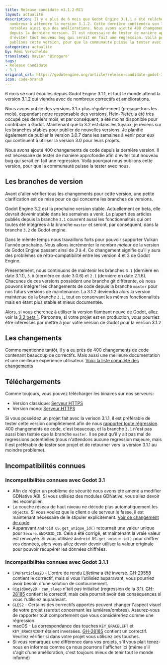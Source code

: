 ```yaml
---
title: Release candidate v3.1.2-RC1
layout: actualite
description: Il y a plus de 6 mois que Godot Engine 3.1.1 a été relâché et vous êtes
  nombreux à attendre la version 3.1.2. Cette dernière contiendra son lot de correctifs
  notables ainsi que des améliorations. Nous avons ajouté 400 changements de code
  depuis la dernière version. Il est nécessaire de tester de manière approfondie afin
  d'éviter tout nouveau bug qui serait en fait une regression. Voilà pourquoi nous
  publions cette version, pour que la communauté puisse la tester avec nous.
categories: actualite
by: Rémi Verschelde
translated: Xavier 'Binogure'
tags:
- Release Candidate
- 3.1
original_url: https://godotengine.org/article/release-candidate-godot-3-1-2-rc-1
icon: code-branch
---
```


6 mois se sont écoulés depuis Godot Engine 3.1.1, et tout le monde attend la version 3.1.2 qui viendra avec de nombreux correctifs et améliorations.

Nous avons publié des versions 3.1.x plus régulièrement (presque tous les mois), cependant notre responsable des versions, Hein-Pieter, a été très
occupé ces derniers mois, et par conséquent, a été moins disponible pour contribuer a Godot. Maintenant que la 3.2 est dans les tuyaux, je reviens sur
les branches stables pour publier de nouvelles versions. Je planifie également de publier la version 3.0.7 dans les semaines à venir pour eux qui continuent à utiliser
la version 3.0 pour leurs projets.

Nous avons ajouté 400 changements de code depuis la dernière version. Il est nécessaire de tester de manière approfondie afin
d'éviter tout nouveau bug qui serait en fait une regression. Voilà pourquoi nous publions cette version, pour que la communauté puisse la tester avec nous.

## Les branches de version
Avant d'aller vérifier tous les changements pour cette version, une petite clarification est de mise pour ce qui concerne
les branches de versions.

Godot Engine 3.2 est la prochaine version stable. Actuellement en beta, elle devrait devenir stable dans les semaines a venir.
La plupart des articles publiés depuis la branche `3.1` couvrent aussi les fonctionnalités qui ont toutes été intégrées à la branche `master` et seront, par conséquent,
dans la branche `3.2` de Godot engine.

Dans le mêmte temps nous travaillons forts pour pouvoir supporter Vulkan l'année prochaine. Nous allons incrémenter le nombre *majeur* de la version de Godot Engine passant ainsi de *3* à *4*. Ce changement signifie qu'il y aura des problèmes de rétro-compatibilité entre les version 4 et 3 de Godot Engine.

Présentement, nous continuons de maintenir les branches `3.1` (dernière en date 3.1.1), `3.0` (dernière en date 3.0.6) et `2.1` (dernière en date 2.1.6). Chacunes de ces versions possèdent une branche git différente, où nous pouvons intégrer les changements de code depuis la branche `master` pour nos futurs versions de maintenance. 
La 3.1.2 deviendra alors la version maintenue de la branche `3.1`, tout en conservant les mêmes fonctionnalités mais en étant plus stable et mieux documentée.

Alors, si vous cherchez à utiliser la version flambant neuve de Godot, allez voir la [3.2 beta 1](https://godotengine.org/article/dev-snapshot-godot-3-2-beta-1). Parcontre, si votre projet est en production, vous pourriez être intéressés par mettre à jour votre version de Godot pour la version 3.1.2

## Les changements
Comme mentionné tantôt, il y a eu près de 400 changements de code contenant beaucoup de correctifs. Mais aussi une meilleure documentation et une meilleure expérience utilisateur. [Voici la liste complète des changements](https://downloads.tuxfamily.org/godotengine/3.1.2/rc1/Godot_v3.1.2-rc1_changelog.txt)

## Téléchargements
Comme toujours, vous pouvez télécharger les binaires sur nos serveurs:

- Version classique: [Serveur HTTPS](https://downloads.tuxfamily.org/godotengine/3.1.2/rc1/)
- Version mono: [Serveur HTTPS](https://downloads.tuxfamily.org/godotengine/3.1.2/rc1/mono/)

Si vous possédez un projet fait avec la verison 3.1.1, il est préférable de tester cette version complètement afin de nous [rapporter toute régression](https://github.com/godotengine/godot/issues). 400 changements de code, c'est beaucoup, et la branche `3.1` n'est pas aussi bien testée que la branche `master`. Il se peut qu'il y ait pas mal de regressions potentielles (nous n'attendons aucune regression majeure, mais il est préférable de tester son projet et de retourner vers la version 3.1.1 au moindre problème).

## Incompatibilités connues
### Incompatibilités connues avec Godot 3.1

- Afin de régler un problème de sécurité nous avons été amené a modifier GDNative ABI. Si vous utilisiez des modules GDNative, vous allez devoir les recompiler.
- La couche réseau de haut niveau ne décode plus automatiquement les `Objects`. Si vous voulez que le client o ule serveur le fasse, il est maintenant nécessaire de le stipuler explicitement. [Voir ce changement de code](https://github.com/godotengine/godot/pull/27485).
- Auparavant `Android OS.get_unique_id()` retournait une valeur unique pour `Secure.ANDROID_ID`. Cela a été corrigé, et maintenant la vraie valeur est renvoyée. Si vous utilisiez `Android OS.get_unique_id()` pour chiffrer vos données, alors vous allez devoir devoir utiliser la valeur originale pour pouvoir récupérer les données chiffrées. 

### Incompatibilités connues avec Godot 3.1.1

- `CPUParticles2D` - L'ordre de rendu *Lifetime* a été inversé. [GH-29558](https://github.com/godotengine/godot/pull/29558) contient le correctif, mais si vous l'utilisiez auparavant, vous pourriez avoir besoin d'une solution de contournement.
- `RigidBody2D` - `can_sleep` n'tait pas initialisé (regression de la 3.1). [GH-28185](https://github.com/godotengine/godot/pull/32767) contient le correctif, mais cela pourrait avoir des conséquences si vous l'utilisiez auparavant.
- `GLES2` - Certains des correctifs apportés peuvent changer l'aspect visuel de votre projet (surotut concernant les lumières/ombres). Assurez-vous de rapporter tout comportement que vous considéreriez comme une régression.
- macOS - La correspondance des touches `KEY_BRACELEFT` et `KEY_BRACERIGHT` étaient inversées. [GH-28185](https://github.com/godotengine/godot/pull/28185) contient un correctif. Veuillez vérifier si dans votre projet vous utilisiez ces touches.
- Si vous remarquez une différence dans vos projets, s'il vous plait tenez-nous en informés comme ça nous pourrons l'afficher ici (même s'il s'agit d'une amélioration, c'est toujours mieux de tenir tout le monde informé)